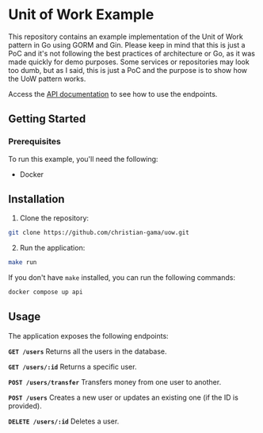 # Unit of Work Example

This repository contains an example implementation of the Unit of Work pattern in Go using GORM and Gin. Please keep in mind that this is just a PoC and it's not following the best practices of architecture or Go, as it was made quickly for demo purposes.
Some services or repositories may look too dumb, but as I said, this is just a PoC and the purpose is to show how the UoW pattern works.

Access the [API documentation](https://documenter.getpostman.com/view/16405037/2s93Jxq1UB) to see how to use the endpoints.

## Getting Started

### Prerequisites

To run this example, you'll need the following:

- Docker

## Installation

1. Clone the repository:

```bash
git clone https://github.com/christian-gama/uow.git
```

2. Run the application:

```bash
make run
```

If you don't have `make` installed, you can run the following commands:

```bash
docker compose up api
```

## Usage

The application exposes the following endpoints:

**`GET /users`** Returns all the users in the database.

**`GET /users/:id`** Returns a specific user.

**`POST /users/transfer`** Transfers money from one user to another.

**`POST /users`** Creates a new user or updates an existing one (if the ID is provided).

**`DELETE /users/:id`** Deletes a user.
